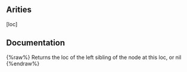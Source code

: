 ## Arities
[loc]

## Documentation
{%raw%}
Returns the loc of the left sibling of the node at this loc, or nil
{%endraw%}
